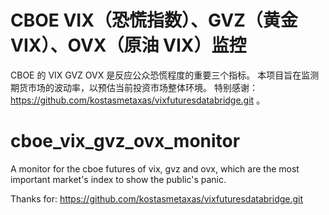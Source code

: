 # CBOE VIX（恐慌指数）、GVZ（黄金 VIX）、OVX（原油 VIX）监控
CBOE 的 VIX GVZ OVX 是反应公众恐慌程度的重要三个指标。
本项目旨在监测期货市场的波动率，以预估当前投资市场整体环境。
特别感谢：https://github.com/kostasmetaxas/vixfuturesdatabridge.git 。

# cboe_vix_gvz_ovx_monitor
A monitor for the cboe futures of vix, gvz and ovx, which are the most important market's index to show the public's panic.

Thanks for:  https://github.com/kostasmetaxas/vixfuturesdatabridge.git
